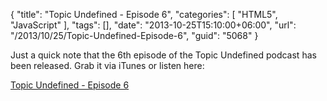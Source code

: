 {
	"title": "Topic Undefined - Episode 6",
	"categories": [
		"HTML5",
		"JavaScript"
	],
	"tags": [],
	"date": "2013-10-25T15:10:00+06:00",
	"url": "/2013/10/25/Topic-Undefined-Episode-6",
	"guid": "5068"
}

Just a quick note that the 6th episode of the Topic Undefined podcast has been released. Grab it via iTunes or listen here:

<a href="http://flippinawesome.org/topic-undefined/topic-undefined-episode-6/">Topic Undefined - Episode 6</a>